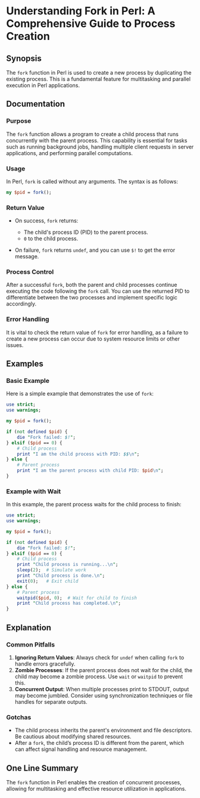 <!--
Meta Description: # Understanding Fork in Perl: A Comprehensive Guide to Process Creation ## Synopsis The `fork` function in Perl is used to create a new process by dup...
Meta Keywords: process, fork, child, pid, parent
-->

# Understanding Fork in Perl: A Comprehensive Guide to Process Creation

## Synopsis
The `fork` function in Perl is used to create a new process by duplicating the existing process. This is a fundamental feature for multitasking and parallel execution in Perl applications.

## Documentation
### Purpose
The `fork` function allows a program to create a child process that runs concurrently with the parent process. This capability is essential for tasks such as running background jobs, handling multiple client requests in server applications, and performing parallel computations.

### Usage
In Perl, `fork` is called without any arguments. The syntax is as follows:

```perl
my $pid = fork();
```

### Return Value
- On success, `fork` returns:
  - The child's process ID (PID) to the parent process.
  - `0` to the child process.
  
- On failure, `fork` returns `undef`, and you can use `$!` to get the error message.

### Process Control
After a successful `fork`, both the parent and child processes continue executing the code following the `fork` call. You can use the returned PID to differentiate between the two processes and implement specific logic accordingly.

### Error Handling
It is vital to check the return value of `fork` for error handling, as a failure to create a new process can occur due to system resource limits or other issues.

## Examples
### Basic Example
Here is a simple example that demonstrates the use of `fork`:

```perl
use strict;
use warnings;

my $pid = fork();

if (not defined $pid) {
    die "Fork failed: $!";
} elsif ($pid == 0) {
    # Child process
    print "I am the child process with PID: $$\n";
} else {
    # Parent process
    print "I am the parent process with child PID: $pid\n";
}
```

### Example with Wait
In this example, the parent process waits for the child process to finish:

```perl
use strict;
use warnings;

my $pid = fork();

if (not defined $pid) {
    die "Fork failed: $!";
} elsif ($pid == 0) {
    # Child process
    print "Child process is running...\n";
    sleep(2);  # Simulate work
    print "Child process is done.\n";
    exit(0);   # Exit child
} else {
    # Parent process
    waitpid($pid, 0);  # Wait for child to finish
    print "Child process has completed.\n";
}
```

## Explanation
### Common Pitfalls
1. **Ignoring Return Values**: Always check for `undef` when calling `fork` to handle errors gracefully.
2. **Zombie Processes**: If the parent process does not wait for the child, the child may become a zombie process. Use `wait` or `waitpid` to prevent this.
3. **Concurrent Output**: When multiple processes print to STDOUT, output may become jumbled. Consider using synchronization techniques or file handles for separate outputs.

### Gotchas
- The child process inherits the parent's environment and file descriptors. Be cautious about modifying shared resources.
- After a `fork`, the child’s process ID is different from the parent, which can affect signal handling and resource management.

## One Line Summary
The `fork` function in Perl enables the creation of concurrent processes, allowing for multitasking and effective resource utilization in applications.
